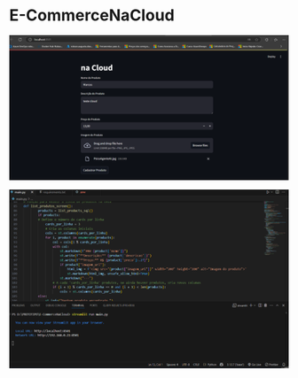 # E-CommerceNaCloud

![Texto alternativo da imagem](exercicio-01.png)

![Texto alternativo da imagem](exercicio-02.png)
